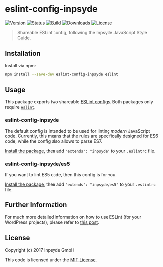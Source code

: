 # eslint-config-inpsyde

[![Version](https://img.shields.io/npm/v/eslint-config-inpsyde.svg)](https://www.npmjs.com/package/eslint-config-inpsyde)
[![Status](https://img.shields.io/badge/status-active-brightgreen.svg)](https://www.npmjs.com/package/eslint-config-inpsyde)
[![Build](https://img.shields.io/travis/inpsyde/javascript.svg)](http://travis-ci.org/inpsyde/javascript)
[![Downloads](https://img.shields.io/npm/dt/eslint-config-inpsyde.svg)](https://www.npmjs.com/package/eslint-config-inpsyde)
[![License](https://img.shields.io/npm/l/eslint-config-inpsyde.svg)](https://www.npmjs.com/package/eslint-config-inpsyde)

> Shareable ESLint config, following the Inpsyde JavaScript Style Guide.

## Installation

Install via npm:

```sh
npm install --save-dev eslint-config-inpsyde eslint
```

## Usage

This package exports two shareable [ESLint configs](http://eslint.org/docs/user-guide/configuring).
Both packages only require [`eslint`](https://www.npmjs.com/package/eslint).

### eslint-config-inpsyde

The default config is intended to be used for linting _modern_ JavaScript code.
Currently, this means that the rules are specifically designed for ES6 code, while the config also allows to parse ES7.

[Install the package](#installation), then add `"extends": "inpsyde"` to your `.eslintrc` file.

### eslint-config-inpsyde/es5

If you want to lint ES5 code, then this config is for you.

[Install the package](#installation), then add `"extends": "inpsyde/es5"` to your `.eslintrc` file.

## Further Information

For much more detailed information on how to use ESLint (for your WordPress projects), please refer to [this post](https://tfrommen.de/using-eslint-for-wordpress-projects/).

## License

Copyright (c) 2017 Inpsyde GmbH

This code is licensed under the [MIT License](LICENSE).
